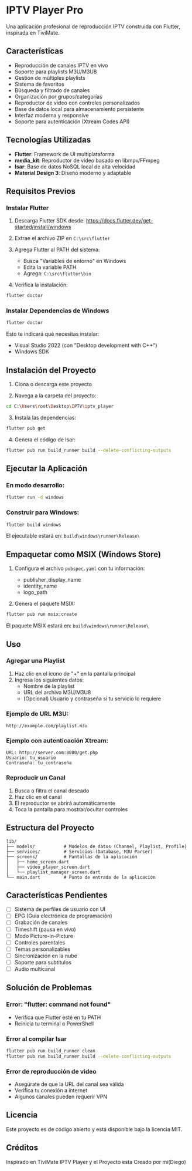 # IPTV Player Pro

Una aplicación profesional de reproducción IPTV construida con Flutter, inspirada en TiviMate.

## Características

- Reproducción de canales IPTV en vivo
- Soporte para playlists M3U/M3U8
- Gestión de múltiples playlists
- Sistema de favoritos
- Búsqueda y filtrado de canales
- Organización por grupos/categorías
- Reproductor de video con controles personalizados
- Base de datos local para almacenamiento persistente
- Interfaz moderna y responsive
- Soporte para autenticación (Xtream Codes API)

## Tecnologías Utilizadas

- **Flutter**: Framework de UI multiplataforma
- **media_kit**: Reproductor de video basado en libmpv/FFmpeg
- **Isar**: Base de datos NoSQL local de alta velocidad
- **Material Design 3**: Diseño moderno y adaptable

## Requisitos Previos

### Instalar Flutter

1. Descarga Flutter SDK desde: https://docs.flutter.dev/get-started/install/windows
2. Extrae el archivo ZIP en `C:\src\flutter`
3. Agrega Flutter al PATH del sistema:
   - Busca "Variables de entorno" en Windows
   - Edita la variable PATH
   - Agrega: `C:\src\flutter\bin`

4. Verifica la instalación:
```bash
flutter doctor
```

### Instalar Dependencias de Windows

```bash
flutter doctor
```

Esto te indicará qué necesitas instalar:
- Visual Studio 2022 (con "Desktop development with C++")
- Windows SDK

## Instalación del Proyecto

1. Clona o descarga este proyecto

2. Navega a la carpeta del proyecto:
```bash
cd C:\Users\root\Desktop\IPTV\iptv_player
```

3. Instala las dependencias:
```bash
flutter pub get
```

4. Genera el código de Isar:
```bash
flutter pub run build_runner build --delete-conflicting-outputs
```

## Ejecutar la Aplicación

### En modo desarrollo:
```bash
flutter run -d windows
```

### Construir para Windows:
```bash
flutter build windows
```

El ejecutable estará en: `build\windows\runner\Release\`

## Empaquetar como MSIX (Windows Store)

1. Configura el archivo `pubspec.yaml` con tu información:
   - publisher_display_name
   - identity_name
   - logo_path

2. Genera el paquete MSIX:
```bash
flutter pub run msix:create
```

El paquete MSIX estará en: `build\windows\runner\Release\`

## Uso

### Agregar una Playlist

1. Haz clic en el icono de "+" en la pantalla principal
2. Ingresa los siguientes datos:
   - Nombre de la playlist
   - URL del archivo M3U/M3U8
   - (Opcional) Usuario y contraseña si tu servicio lo requiere

### Ejemplo de URL M3U:
```
http://example.com/playlist.m3u
```

### Ejemplo con autenticación Xtream:
```
URL: http://server.com:8080/get.php
Usuario: tu_usuario
Contraseña: tu_contraseña
```

### Reproducir un Canal

1. Busca o filtra el canal deseado
2. Haz clic en el canal
3. El reproductor se abrirá automáticamente
4. Toca la pantalla para mostrar/ocultar controles

## Estructura del Proyecto

```
lib/
├── models/           # Modelos de datos (Channel, Playlist, Profile)
├── services/         # Servicios (Database, M3U Parser)
├── screens/          # Pantallas de la aplicación
│   ├── home_screen.dart
│   ├── video_player_screen.dart
│   └── playlist_manager_screen.dart
└── main.dart         # Punto de entrada de la aplicación
```

## Características Pendientes

- [ ] Sistema de perfiles de usuario con UI
- [ ] EPG (Guía electrónica de programación)
- [ ] Grabación de canales
- [ ] Timeshift (pausa en vivo)
- [ ] Modo Picture-in-Picture
- [ ] Controles parentales
- [ ] Temas personalizables
- [ ] Sincronización en la nube
- [ ] Soporte para subtítulos
- [ ] Audio multicanal

## Solución de Problemas

### Error: "flutter: command not found"
- Verifica que Flutter esté en tu PATH
- Reinicia tu terminal o PowerShell

### Error al compilar Isar
```bash
flutter pub run build_runner clean
flutter pub run build_runner build --delete-conflicting-outputs
```

### Error de reproducción de video
- Asegúrate de que la URL del canal sea válida
- Verifica tu conexión a internet
- Algunos canales pueden requerir VPN

## Licencia

Este proyecto es de código abierto y está disponible bajo la licencia MIT.

## Créditos

Inspirado en TiviMate IPTV Player y el Proyecto esta Creado por mi(Diego)
